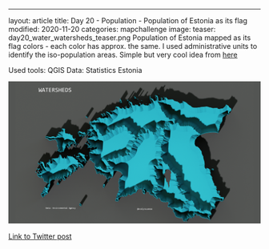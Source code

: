 ---
layout: article
title: Day 20 - Population - Population of Estonia as its flag
modified: 2020-11-20
categories: mapchallenge
image:
  teaser: day20_water_watersheds_teaser.png
Population of Estonia mapped as its flag colors - each color has approx. the same. I used administrative units to identify the iso-population areas. Simple but very cool idea from [here](https://bit.ly/3nBcHAo)

Used tools: QGIS
Data: Statistics Estonia


![image of categories](../../images/day20_water_watersheds.png)

[Link to Twitter post](https://twitter.com/evelynuuemaa/status/1329701060299157504)
